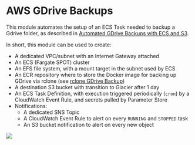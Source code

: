 # AWS GDrive Backups

This module automates the setup of an ECS Task needed to backup a Gdrive folder,
as described in [Automated GDrive Backups with ECS and S3](https://blog.marcolancini.it/2021/blog-gdrive-backups-with-ecs/).

In short, this module can be used to create:
* A dedicated VPC/subnet with an Internet Gateway attached
* An ECS (Fargate SPOT) cluster
* An EFS file system, with a mount target in the subnet used by ECS
* An ECR repository where to store the Docker image for backing up GDrive via rclone (see [rclone GDrive Backup](https://github.com/marco-lancini/utils/tree/main/docker/rclone-gdrive-backup))
* A destination S3 bucket with transition to Glacier after 1 day
* An ECS Task Definition, with execution triggered periodically (`cron`) by a CloudWatch Event Rule, and secrets pulled by Parameter Store
* Notifications:
    * A dedicated SNS Topic
    * A CloudWatch Event Rule to alert on every `RUNNING` and `STOPPED` task
    * An S3 bucket notification to alert on every new object

![](https://blog.marcolancini.it/images/posts/blog_gdrive_backups_architecture.png)
